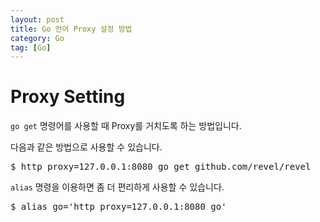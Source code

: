 ```yaml
---
layout: post
title: Go 언어 Proxy 설정 방법
category: Go
tag: [Go]
---
```

# Proxy Setting

`go get` 명령어를 사용할 때 Proxy를 거치도록 하는 방법입니다.

다음과 같은 방법으로 사용할 수 있습니다.

<pre class="prettyprint">
$ http_proxy=127.0.0.1:8080 go get github.com/revel/revel
</pre>

`alias` 명령을 이용하면 좀 더 편리하게 사용할 수 있습니다.

<pre class="prettyprint">
$ alias go='http_proxy=127.0.0.1:8080 go'
</pre>